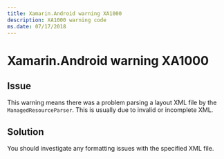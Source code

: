 ```yaml
---
title: Xamarin.Android warning XA1000
description: XA1000 warning code
ms.date: 07/17/2018
---
```

# Xamarin.Android warning XA1000

## Issue

This warning means there was a problem parsing a layout XML file
by the `ManagedResourceParser`. This is usually due to invalid or
incomplete XML.

## Solution

You should investigate any formatting issues with the specified XML file.